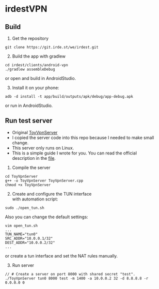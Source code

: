 # irdestVPN 
## Build

1. Get the repository
```shell
git clone https://git.irde.st/we/irdest.git
```

2. Build the app
with gradlew
```shell
cd irdest/clients/android-vpn 
./gradlew assembleDebug
```
or open and build in AndroidStudio.

3. Install it on your phone:
```shell
adb -d install -t app/build/outputs/apk/debug/app-debug.apk
```
or run in AndroidStudio.

## Run test server 
* Original [ToyVpnServer](https://android.googlesource.com/platform/development/+/master/samples/ToyVpn/server/linux/ToyVpnServer.cpp)
* I copied the server code into this repo because I needed to make small change.
* This server only runs on Linux.
* This is a simple guide I wrote for you.
  You can read the official description in the [file](https://android.googlesource.com/platform/development/+/master/samples/ToyVpn/server/linux/ToyVpnServer.cpp).

1. Compile the server
```shell
cd ToyVpnServer
g++ -o ToyVpnServer ToyVpnServer.cpp
chmod +x ToyVpnServer 
```

2. Create and configure the TUN interface   
with automation script:
```shell
sudo ./open_tun.sh
```
Also you can change the default settings:
```shell
vim open_tun.sh
...
TUN_NAME="tun0"
SRC_ADDR="10.0.0.1/32"
DEST_ADDR="10.0.0.2/32"
...
```
or create a tun interface and set the NAT rules manually.

3. Run server
```shell
// # Create a server on port 8000 with shared secret "test".
./ToyVpnServer tun0 8000 test -m 1400 -a 10.0.0.2 32 -d 8.8.8.8 -r 0.0.0.0 0
```
